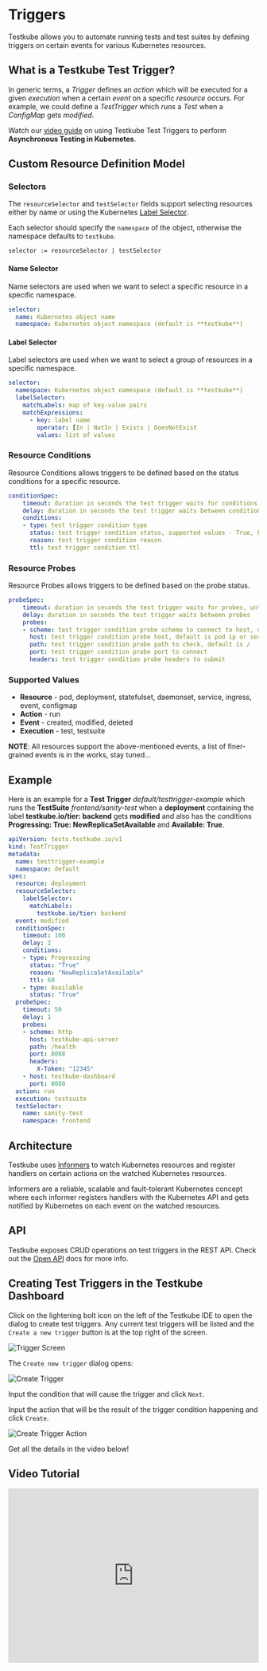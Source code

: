 # Triggers

Testkube allows you to automate running tests and test suites by defining triggers on certain events for various Kubernetes resources.

## What is a Testkube Test Trigger?

In generic terms, a _Trigger_ defines an _action_ which will be executed for a given _execution_ when a certain _event_ on a specific _resource_ occurs. For example, we could define a _TestTrigger_ which _runs_ a _Test_ when a _ConfigMap_ gets _modified_.

Watch our [video guide](#video-tutorial) on using Testkube Test Triggers to perform **Asynchronous Testing in Kubernetes**.

## Custom Resource Definition Model
### Selectors

The `resourceSelector` and `testSelector` fields support selecting resources either by name or using
the Kubernetes [Label Selector](https://kubernetes.io/docs/concepts/overview/working-with-objects/labels/#resources-that-support-set-based-requirements).

Each selector should specify the `namespace` of the object, otherwise the namespace defaults to `testkube`.

```
selector := resourceSelector | testSelector
```

#### Name Selector

Name selectors are used when we want to select a specific resource in a specific namespace.

```yaml
selector:
  name: Kubernetes object name
  namespace: Kubernetes object namespace (default is **testkube**)
```

#### Label Selector

Label selectors are used when we want to select a group of resources in a specific namespace.

```yaml
selector:
  namespace: Kubernetes object namespace (default is **testkube**)
  labelSelector:
    matchLabels: map of key-value pairs
    matchExpressions:
      - key: label name
        operator: [In | NotIn | Exists | DoesNotExist
        values: list of values
```

### Resource Conditions

Resource Conditions allows triggers to be defined based on the status conditions for a specific resource.

```yaml
conditionSpec:
    timeout: duration in seconds the test trigger waits for conditions, until its stopped
    delay: duration in seconds the test trigger waits between condition checks      
    conditions:
    - type: test trigger condition type
      status: test trigger condition status, supported values - True, False, Unknown
      reason: test trigger condition reason
      ttl: test trigger condition ttl
```

### Resource Probes

Resource Probes allows triggers to be defined based on the probe status.

```yaml
probeSpec:
    timeout: duration in seconds the test trigger waits for probes, until its stopped
    delay: duration in seconds the test trigger waits between probes
    probes:
    - scheme: test trigger condition probe scheme to connect to host, default is http
      host: test trigger condition probe host, default is pod ip or service name
      path: test trigger condition probe path to check, default is /
      port: test trigger condition probe port to connect
      headers: test trigger condition probe headers to submit
```

### Supported Values
* **Resource**  - pod, deployment, statefulset, daemonset, service, ingress, event, configmap
* **Action**    - run
* **Event**     - created, modified, deleted
* **Execution** - test, testsuite

**NOTE**: All resources support the above-mentioned events, a list of finer-grained events is in the works, stay tuned...

## Example

Here is an example for a **Test Trigger** *default/testtrigger-example* which runs the **TestSuite** *frontend/sanity-test*
when a **deployment** containing the label **testkube.io/tier: backend** gets **modified** and also has the conditions **Progressing: True: NewReplicaSetAvailable** and **Available: True**.

```yaml
apiVersion: tests.testkube.io/v1
kind: TestTrigger
metadata:
  name: testtrigger-example
  namespace: default
spec:
  resource: deployment
  resourceSelector:
    labelSelector:
      matchLabels:
        testkube.io/tier: backend
  event: modified
  conditionSpec:
    timeout: 100
    delay: 2
    conditions:
    - type: Progressing
      status: "True"
      reason: "NewReplicaSetAvailable"
      ttl: 60
    - type: Available
      status: "True"
  probeSpec:
    timeout: 50
    delay: 1
    probes:
    - scheme: http
      host: testkube-api-server
      path: /health
      port: 8088
      headers:
        X-Token: "12345"
    - host: testkube-dashboard
      port: 8080     
  action: run
  execution: testsuite
  testSelector:
    name: sanity-test
    namespace: frontend
```

## Architecture

Testkube uses [Informers](https://pkg.go.dev/k8s.io/client-go/informers) to watch Kubernetes resources and register handlers
on certain actions on the watched Kubernetes resources.

Informers are a reliable, scalable and fault-tolerant Kubernetes concept where each informer registers handlers with the
Kubernetes API and gets notified by Kubernetes on each event on the watched resources.

## API

Testkube exposes CRUD operations on test triggers in the REST API. Check out the [Open API](../openapi.md) docs for more info.

## Creating Test Triggers in the Testkube Dashboard

Click on the lightening bolt icon on the left of the Testkube IDE to open the dialog to create test triggers. Any current test triggers will be listed and the `Create a new trigger` button is at the top right of the screen.

![Trigger Screen](../img/trigger-screen.png)

The `Create new trigger` dialog opens:

![Create Trigger](../img/create-trigger.png)

Input the condition that will cause the trigger and click `Next`.

Input the action that will be the result of the trigger condition happening and click `Create`.

![Create Trigger Action](../img/create-trigger-action.png)

Get all the details in the video below!

## Video Tutorial 

<iframe width="100%" height="350px" src="https://www.youtube.com/embed/t4V6E9rQ5W4" title="YouTube video player" frameborder="0" allow="accelerometer; autoplay; clipboard-write; encrypted-media; gyroscope; picture-in-picture; web-share" allowfullscreen></iframe>


